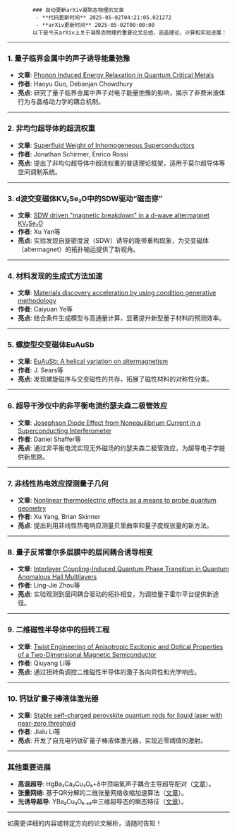 
            ### 自动更新arXiv凝聚态物理的文章
             - **代码更新时间** 2025-05-02T04:21:05.021272
             - **arXiv更新时间** 2025-05-02T00:00:00
            以下是今天arXiv上关于凝聚态物理的重要论文总结，涵盖理论、计算和实验进展：

---

### **1. 量子临界金属中的声子诱导能量弛豫**  
- **文章**: [Phonon Induced Energy Relaxation in Quantum Critical Metals](https://arxiv.org/abs/2505.00067)  
- **作者**: Haoyu Guo, Debanjan Chowdhury  
- **亮点**: 研究了量子临界金属中声子对电子能量弛豫的影响，揭示了非费米液体行为与晶格动力学的耦合机制。

---

### **2. 非均匀超导体的超流权重**  
- **文章**: [Superfluid Weight of Inhomogeneous Superconductors](https://arxiv.org/abs/2505.00069)  
- **作者**: Jonathan Schirmer, Enrico Rossi  
- **亮点**: 提出了非均匀超导体中超流权重的普适理论框架，适用于莫尔超导体等空间调制系统。

---

### **3. d波交变磁体KV₂Se₂O中的SDW驱动“磁击穿”**  
- **文章**: [SDW driven "magnetic breakdown" in a d-wave altermagnet KV₂Se₂O](https://arxiv.org/abs/2505.00074)  
- **作者**: Xu Yan等  
- **亮点**: 实验发现自旋密度波（SDW）诱导的能带重构现象，为交变磁体（altermagnet）的拓扑输运提供了新视角。

---

### **4. 材料发现的生成式方法加速**  
- **文章**: [Materials discovery acceleration by using condition generative methodology](https://arxiv.org/abs/2505.00076)  
- **作者**: Caiyuan Ye等  
- **亮点**: 结合条件生成模型与高通量计算，显著提升新型量子材料的预测效率。

---

### **5. 螺旋型交变磁体EuAuSb**  
- **文章**: [EuAuSb: A helical variation on altermagnetism](https://arxiv.org/abs/2505.00081)  
- **作者**: J. Sears等  
- **亮点**: 发现螺旋磁序与交变磁性的共存，拓展了磁性材料的对称性分类。

---

### **6. 超导干涉仪中的非平衡电流约瑟夫森二极管效应**  
- **文章**: [Josephson Diode Effect from Nonequilibrium Current in a Superconducting Interferometer](https://arxiv.org/abs/2505.00085)  
- **作者**: Daniel Shaffer等  
- **亮点**: 通过非平衡电流实现无外磁场的约瑟夫森二极管效应，为超导电子学提供新思路。

---

### **7. 非线性热电效应探测量子几何**  
- **文章**: [Nonlinear thermoelectric effects as a means to probe quantum geometry](https://arxiv.org/abs/2505.00086)  
- **作者**: Xu Yang, Brian Skinner  
- **亮点**: 提出利用非线性热电响应测量贝里曲率和量子度规张量的新方法。

---

### **8. 量子反常霍尔多层膜中的层间耦合诱导相变**  
- **文章**: [Interlayer Coupling-Induced Quantum Phase Transition in Quantum Anomalous Hall Multilayers](https://arxiv.org/abs/2505.00117)  
- **作者**: Ling-Jie Zhou等  
- **亮点**: 实验观测到层间耦合驱动的拓扑相变，为调控量子霍尔平台提供新途径。

---

### **9. 二维磁性半导体中的扭转工程**  
- **文章**: [Twist Engineering of Anisotropic Excitonic and Optical Properties of a Two-Dimensional Magnetic Semiconductor](https://arxiv.org/abs/2505.00123)  
- **作者**: Qiuyang Li等  
- **亮点**: 通过扭转角调控二维磁性半导体的激子各向异性和光学响应。

---

### **10. 钙钛矿量子棒液体激光器**  
- **文章**: [Stable self-charged perovskite quantum rods for liquid laser with near-zero threshold](https://arxiv.org/abs/2505.00464)  
- **作者**: Jialu Li等  
- **亮点**: 开发了自充电钙钛矿量子棒液体激光器，实现近零阈值的激射。

---

### **其他重要进展**  
- **高温超导**: HgBa₂Ca₂Cu₃O₈+δ中顶端氧声子耦合主导超导配对（[文章](https://arxiv.org/abs/2505.00223)）。  
- **张量网络**: 基于QR分解的二维张量网络收缩加速算法（[文章](https://arxiv.org/abs/2505.00494)）。  
- **光诱导超导**: YBa₂Cu₃O₆.₄₈中三维超导态的瞬态特征（[文章](https://arxiv.org/abs/2505.00514)）。  

---

如需更详细的内容或特定方向的论文解析，请随时告知！
            